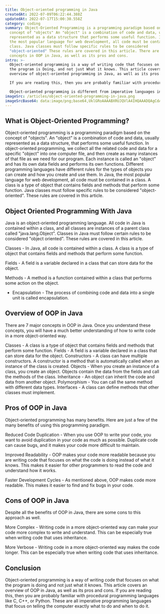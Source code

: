 ```yaml
---
title: Object-oriented programming in Java
createdAt: 2022-07-09T06:22:44.388Z
updatedAt: 2022-07-17T15:00:30.558Z
category: coding
summary: Object-Oriented Programming is a programming paradigm based on the
  concept of "objects" An "object" is a combination of code and data, usually
  represented as a data structure that performs some useful function. In Java,
  the most popular language for web development, all code must be contained in a
  class. Java classes must follow specific rules to be considered
  "object-oriented" These rules are covered in this article. There are 7 major
  concepts in OOP in Java, as well as its pros and cons.
intro: >-
  Object-oriented programming is a way of writing code that focuses on what
  the program is Doing, and not just What it knows. This article covers an
  overview of object-oriented programming in Java, as well as its pros and cons.

  If you are reading this, then you are probably familiar with procedural programming languages like C, C++, or Python. These are all imperative programming languages that focus on telling the computer exactly what to do and when to do it.

  Object-oriented programming is different from imperative languages in important ways. Object-oriented programming is a way of writing programs that aims to reduce redundancy and increase modularity by using objects that have their own data fields and methods that act on those fields instead of global variables. Let’s dive deeper into OOP in Java.
imageSrc: /articles/object-oriented-programming-in-java.png
imageSrcBase64: data:image/png;base64,UklGRoAAAABXRUJQVlA4IHQAAADQAgCdASoKAAoAAUAmJbACdLoB+AH4gItuBWyEoOgAAP7ATeDs3WB/VLHgAs9QZmJ+XovFXql6q2tFYw9a3VpU7xH/53Jp/LM3BsXq4f8nJmjbBrG9Dv/q2/z7/Qp4m84gdS4F/YX+hRr7hzZ8GgX94AAAAA==
---
```


## What is Object-Oriented Programming?

Object-oriented programming is a programming paradigm based on the concept of "objects". An "object" is a combination of code and data, usually represented as a data structure, that performs some useful function. In object-oriented programming, we collect all the related code and data for a specific "object" into one computer file, and then create as many instances of that file as we need for our program. Each instance is called an "object" and has its own data fields and performs its own functions.
Different programming languages have different rules for the types of objects you can create and how you create and use them. In Java, the most popular language for web development, all code must be contained in a class. A class is a type of object that contains fields and methods that perform some function. Java classes must follow specific rules to be considered "object-oriented". These rules are covered in this article.

## Object Oriented Programming With Java

Java is an object-oriented programming language. All code in Java is contained within a class, and all classes are instances of a parent class called "java.lang.Object". Classes in Java must follow certain rules to be considered "object oriented". These rules are covered in this article.

Classes - In Java, all code is contained within a class. A class is a type of object that contains fields and methods that perform some function.

Fields - A field is a variable declared in a class that can store data for the object.

Methods - A method is a function contained within a class that performs some action on the object.

- Encapsulation - The process of combining code and data into a single unit is called encapsulation.

## Overview of OOP in Java

There are 7 major concepts in OOP in Java. Once you understand these concepts, you will have a much better understanding of how to write code in a more object-oriented way.

Classes - A class is a type of object that contains fields and methods that perform some function. Fields - A field is a variable declared in a class that can store data for the object. Constructors - A class can have multiple constructors. A constructor is a method that is automatically called when an instance of the class is created. Objects - When you create an instance of a class, you create an object. Objects contain the data from the fields and call the methods of the class. Inheritance - An object can inherit the code and data from another object. Polymorphism - You can call the same method with different data types. Interfaces - A class can define methods that other classes must implement.

## Pros of OOP in Java

Object-oriented programming has many benefits. Here are just a few of the many benefits of using this programming paradigm.

Reduced Code Duplication - When you use OOP to write your code, you want to avoid duplication in your code as much as possible. Duplicate code can cause bugs, and it makes your code more difficult to maintain.

Improved Readability - OOP makes your code more readable because you are writing code that focuses on what the code is doing instead of what it knows. This makes it easier for other programmers to read the code and understand how it works.

Faster Development Cycles - As mentioned above, OOP makes code more readable. This makes it easier to find and fix bugs in your code.

## Cons of OOP in Java

Despite all the benefits of OOP in Java, there are some cons to this approach as well.

More Complex - Writing code in a more object-oriented way can make your code more complex to write and understand. This can be especially true when writing code that uses inheritance.

More Verbose - Writing code in a more object-oriented way makes the code longer. This can be especially true when writing code that uses inheritance.

## Conclusion

Object-oriented programming is a way of writing code that focuses on what the program is doing and not just what it knows. This article covers an overview of OOP in Java, as well as its pros and cons. If you are reading this, then you are probably familiar with procedural programming languages like C, C++, or Python. These are all imperative programming languages that focus on telling the computer exactly what to do and when to do it.
